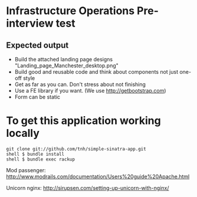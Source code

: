 Infrastructure Operations Pre-interview test
=============



Expected output
-------------
- Build the attached landing page designs "Landing_page_Manchester_desktop.png"
- Build good and reusable code and think about components not just one-off style
- Get as far as you can. Don't stress about not finishing
- Use a FE library if you want. (We use http://getbootstrap.com)
- Form can be static


To get this application working locally
=============

    git clone git://github.com/tnh/simple-sinatra-app.git
    shell $ bundle install
    shell $ bundle exec rackup

Mod passenger:
http://www.modrails.com/documentation/Users%20guide%20Apache.html

Unicorn nginx:
http://sirupsen.com/setting-up-unicorn-with-nginx/
